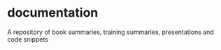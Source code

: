 # documentation
A repository of book summaries, training summaries, presentations and code snippets
